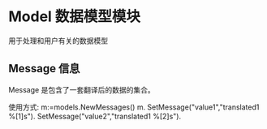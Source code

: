 # Model 数据模型模块

用于处理和用户有关的数据模型

## Message 信息

Message 是包含了一套翻译后的数据的集合。

使用方式:
    m:=models.NewMessages()
    m.
        SetMessage("value1","translated1 %[1]s").
        SetMessage("value2","translated1 %[2]s").
    
    